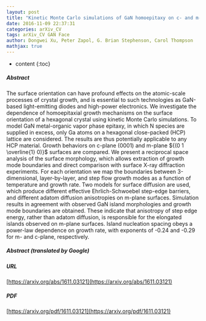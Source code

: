```yaml
---
layout: post
title: "Kinetic Monte Carlo simulations of GaN homoepitaxy on c- and m-plane surfaces"
date: 2016-11-09 22:37:31
categories: arXiv_CV
tags: arXiv_CV GAN Face
author: Dongwei Xu, Peter Zapol, G. Brian Stephenson, Carol Thompson
mathjax: true
---
```


* content
{:toc}

##### Abstract
The surface orientation can have profound effects on the atomic-scale processes of crystal growth, and is essential to such technologies as GaN-based light-emitting diodes and high-power electronics. We investigate the dependence of homoepitaxial growth mechanisms on the surface orientation of a hexagonal crystal using kinetic Monte Carlo simulations. To model GaN metal-organic vapor phase epitaxy, in which N species are supplied in excess, only Ga atoms on a hexagonal close-packed (HCP) lattice are considered. The results are thus potentially applicable to any HCP material. Growth behaviors on c-plane ${(0 0 0 1)}$ and m-plane ${(0 1 \overline{1} 0)}$ surfaces are compared. We present a reciprocal space analysis of the surface morphology, which allows extraction of growth mode boundaries and direct comparison with surface X-ray diffraction experiments. For each orientation we map the boundaries between 3-dimensional, layer-by-layer, and step flow growth modes as a function of temperature and growth rate. Two models for surface diffusion are used, which produce different effective Ehrlich-Schwoebel step-edge barriers, and different adatom diffusion anisotropies on m-plane surfaces. Simulation results in agreement with observed GaN island morphologies and growth mode boundaries are obtained. These indicate that anisotropy of step edge energy, rather than adatom diffusion, is responsible for the elongated islands observed on m-plane surfaces. Island nucleation spacing obeys a power-law dependence on growth rate, with exponents of -0.24 and -0.29 for m- and c-plane, respectively.

##### Abstract (translated by Google)


##### URL
[https://arxiv.org/abs/1611.03121](https://arxiv.org/abs/1611.03121)

##### PDF
[https://arxiv.org/pdf/1611.03121](https://arxiv.org/pdf/1611.03121)

